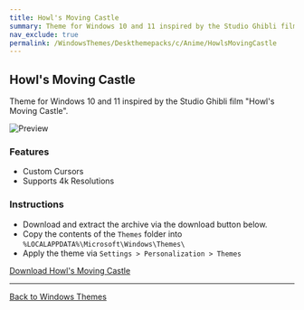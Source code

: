 ```yaml
---
title: Howl's Moving Castle
summary: Theme for Windows 10 and 11 inspired by the Studio Ghibli film "Howl's Moving Castle".
nav_exclude: true
permalink: /WindowsThemes/Deskthemepacks/c/Anime/HowlsMovingCastle
---
```


## Howl's Moving Castle

Theme for Windows 10 and 11 inspired by the Studio Ghibli film "Howl's Moving Castle".

![Preview](https://gitlab.com/the-back-room/deskthemepacks/sfw/howls-moving-castle/-/raw/main/Extras/Preview.bmp)

### Features

- Custom Cursors
- Supports 4k Resolutions

### Instructions

- Download and extract the archive via the download button below.
- Copy the contents of the `Themes` folder into `%LOCALAPPDATA%\Microsoft\Windows\Themes\`
- Apply the theme via `Settings > Personalization > Themes`

<a href="https://gitlab.com/the-back-room/deskthemepacks/sfw/howls-moving-castle/-/archive/main/howls-moving-castle-main.zip" class="btn btn--primary btn--lg" target="_blank" rel="noopener noreferrer">Download Howl's Moving Castle</a>

---

<a href="/WindowsThemes" class="btn btn--secondary btn--sm">Back to Windows Themes</a>